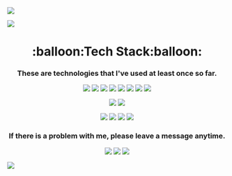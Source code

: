 <img src="https://capsule-render.vercel.app/api?type=slice&color=4FC08D&height=200&section=header&text=WooseongHAM&fontSize=40&fontColor=ffffff&fontAlign=80&animation=twinkling" />


<a href="https://hits.seeyoufarm.com"><img src="https://hits.seeyoufarm.com/api/count/incr/badge.svg?url=https%3A%2F%2Fgithub.com%2FWOOSEONG-HAM&count_bg=%2379C83D&title_bg=%23555555&icon=&icon_color=%23E7E7E7&title=hits&edge_flat=false"/></a> 

<h1 align="center">:balloon:Tech Stack:balloon:</h1>

<h3 align="center">These are technologies that I've used at least once so far.</h3>

<p align="center"><img src="https://img.shields.io/badge/Html5-E34F26?style=flat-square&logo=Html5&logoColor=white"/></a>
<img src="https://img.shields.io/badge/JavaScript-F7DF1E?style=flat-square&logo=JavaScript&logoColor=white"/></a>
<img src="https://img.shields.io/badge/TypeScript-007ACC?style=flat-square&logo=TypeScript&logoColor=white"/></a>
<img src="https://img.shields.io/badge/Angular-DD0031?style=flat-square&logo=Angular&logoColor=white"/></a>
<img src="https://img.shields.io/badge/React-61DAFB?style=flat-square&logo=React&logoColor=white"/></a>
<img src="https://img.shields.io/badge/Redux-764ABC?style=flat-square&logo=Redux&logoColor=white"/></a>
<img src="https://img.shields.io/badge/jQuery-0769AD?style=flat-square&logo=jQuery&logoColor=white"/></a>
<img src="https://img.shields.io/badge/Webpack-8DD6F9?style=flat-square&logo=MongoDB&logoColor=white"/></a></p>

<p align="center"><img src="https://img.shields.io/badge/CSS3-1572B6?style=flat-square&logo=CSS3&logoColor=white"/></a>
<img src="https://img.shields.io/badge/Sass-CC6699?style=flat-square&logo=Sass&logoColor=white"/></a></p>

<p align="center"><img src="https://img.shields.io/badge/MongoDB-47A248?style=flat-square&logo=MongoDB&logoColor=white"/></a>
<img src="https://img.shields.io/badge/Docker-2496ED?style=flat-square&logo=Docker&logoColor=white"/></a>
<img src="https://img.shields.io/badge/Firebase-FFCA28?style=flat-square&logo=Firebase&logoColor=white"/></a>
<img src="https://img.shields.io/badge/FileZilla-BF0000?style=flat-square&logo=FileZilla&logoColor=white"/></a></p>

<h3 align="center">If there is a problem with me, please leave a message anytime.</h3>

<a herf="#"><p align="center"><img src="https://img.shields.io/badge/Instagram-E4405F?style=flat-square&logo=Instagram&logoColor=white"/></a>
<a herf="#"><img src="https://img.shields.io/badge/Gmail-D14836?style=flat-square&logo=Gmail&logoColor=white"/></a>
<a herf="#"><img src="https://img.shields.io/badge/tech Blog-11B48A?style=flat-square&logo=Vimeo&logoColor=white"/></a></p>


<img src="https://capsule-render.vercel.app/api?type=slice&color=F7DF1E&height=200&section=footer&fontSize=60&rotate=180" />
